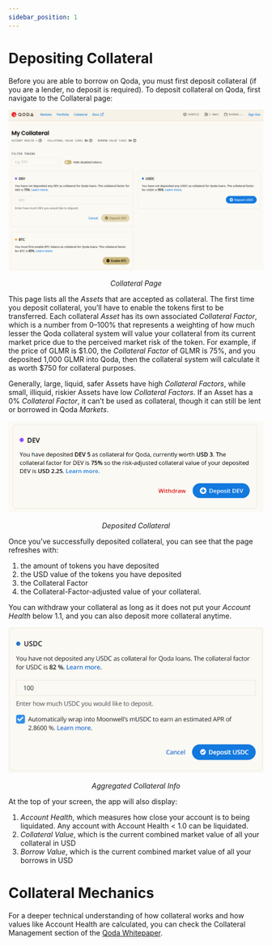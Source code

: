 ```yaml
---
sidebar_position: 1
---
```


# Depositing Collateral

Before you are able to borrow on Qoda, you must first deposit collateral (if you are a lender, no deposit is required). To deposit collateral on Qoda, first navigate to the Collateral page:

<center>
  <img src="/img/getting-started/depositing-collateral/1.png"></img>
  <p><i>Collateral Page</i></p>
</center>

This page lists all the *Assets* that are accepted as collateral. The first time you deposit collateral, you’ll have to enable the tokens first to be transferred. Each collateral *Asset* has its own associated *Collateral Factor*, which is a number from 0–100% that represents a weighting of how much lesser the Qoda collateral system will value your collateral from its current market price due to the perceived market risk of the token. For example, if the price of GLMR is $1.00, the *Collateral Factor* of GLMR is 75%, and you deposited 1,000 GLMR into Qoda, then the collateral system will calculate it as worth $750 for collateral purposes.

Generally, large, liquid, safer Assets have high *Collateral Factors*, while small, illiquid, riskier Assets have low *Collateral Factors*. If an Asset has a 0% *Collateral Factor*, it can’t be used as collateral, though it can still be lent or borrowed in Qoda *Markets*.

<center>
  <img src="/img/getting-started/depositing-collateral/2.png"></img>
  <p><i>Deposited Collateral</i></p>
</center>

Once you’ve successfully deposited collateral, you can see that the page refreshes with:

1. the amount of tokens you have deposited
2. the USD value of the tokens you have deposited
3. the Collateral Factor
4. the Collateral-Factor-adjusted value of your collateral.

You can withdraw your collateral as long as it does not put your *Account Health* below 1.1, and you can also deposit more collateral anytime.

<center>
  <img src="/img/getting-started/depositing-collateral/3.png"></img>
  <p><i>Aggregated Collateral Info</i></p>
</center>

At the top of your screen, the app will also display:

1. *Account Health*, which measures how close your account is to being liquidated. Any account with Account Health < 1.0 can be liquidated.
2. *Collateral Value*, which is the current combined market value of all your collateral in USD
3. *Borrow Value*, which is the current combined market value of all your borrows in USD

# Collateral Mechanics

For a deeper technical understanding of how collateral works and how values like Account Health are calculated, you can check the Collateral Management section of the [Qoda Whitepaper](/whitepaper/qoda-protocol#25-collateral-management).
